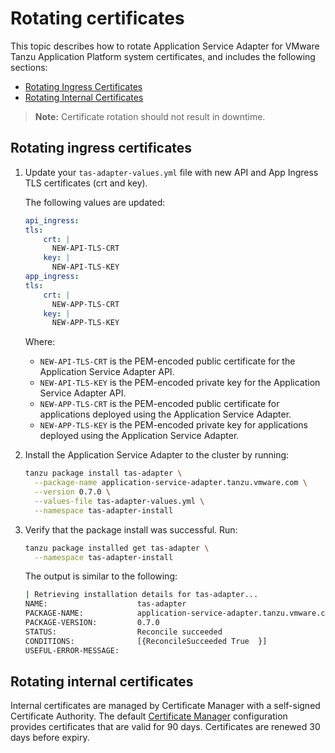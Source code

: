 # Rotating certificates

This topic describes how to rotate Application Service Adapter for VMware Tanzu Application Platform system certificates, and includes the following sections:

* [Rotating Ingress Certificates](#rotating-ingress-certificates)
* [Rotating Internal Certificates](#rotating-internal-certificates)

> **Note:** Certificate rotation should not result in downtime.

## <a id="rotating-ingress-certificates"></a>Rotating ingress certificates

1. Update your `tas-adapter-values.yml` file with new API and App Ingress TLS certificates (crt and key).

    The following values are updated:

    ```yaml
    api_ingress:
    tls:
        crt: |
          NEW-API-TLS-CRT
        key: |
          NEW-API-TLS-KEY
    app_ingress:
    tls:
        crt: |
          NEW-APP-TLS-CRT
        key: |
          NEW-APP-TLS-KEY
    ```

    Where:

    - `NEW-API-TLS-CRT` is the PEM-encoded public certificate for the Application Service Adapter API.
    - `NEW-API-TLS-KEY` is the PEM-encoded private key for the Application Service Adapter API.
    - `NEW-APP-TLS-CRT` is the PEM-encoded public certificate for applications deployed using the Application Service Adapter.
    - `NEW-APP-TLS-KEY` is the PEM-encoded private key for applications deployed using the Application Service Adapter.

1. Install the Application Service Adapter to the cluster by running:

    ```bash
    tanzu package install tas-adapter \
      --package-name application-service-adapter.tanzu.vmware.com \
      --version 0.7.0 \
      --values-file tas-adapter-values.yml \
      --namespace tas-adapter-install
    ```

1. Verify that the package install was successful. Run:

    ```bash
    tanzu package installed get tas-adapter \
      --namespace tas-adapter-install
    ```

   The output is similar to the following:

    ```bash
    | Retrieving installation details for tas-adapter...
    NAME:                    tas-adapter
    PACKAGE-NAME:            application-service-adapter.tanzu.vmware.com
    PACKAGE-VERSION:         0.7.0
    STATUS:                  Reconcile succeeded
    CONDITIONS:              [{ReconcileSucceeded True  }]
    USEFUL-ERROR-MESSAGE:
    ```

## <a id="rotating-internal-certificates"></a>Rotating internal certificates

Internal certificates are managed by Certificate Manager with a self-signed Certificate Authority. The default [Certificate Manager](https://cert-manager.io/docs/reference/api-docs/#cert-manager.io/v1.CertificateSpec) configuration provides certificates that are valid for 90 days. Certificates are renewed 30 days before expiry.
